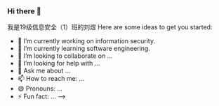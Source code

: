### Hi there 👋
我是19级信息安全（1）班的刘煜
Here are some ideas to get you started:
- 🔭 I’m currently working on information security.
- 🌱 I’m currently learning software engineering.
- 👯 I’m looking to collaborate on ...
- 🤔 I’m looking for help with ...
- 💬 Ask me about ...
- 📫 How to reach me: ...
- 😄 Pronouns: ...
- ⚡ Fun fact: ...
-->
